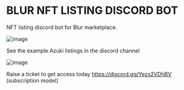 # BLUR NFT LISTING DISCORD BOT
NFT listing discord bot for Blur marketplace.

![image](https://user-images.githubusercontent.com/125624349/231341414-82c0f46e-b5ef-44d1-9c6f-4e8b9c96be76.png)

See the example Azuki listings in the discord channel

![image](https://user-images.githubusercontent.com/125624349/231341471-829cd3af-261a-4f72-b362-6adfff728040.png)

Raise a ticket to get access today https://discord.gg/Yezs2VDhBV (subscription model)
